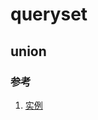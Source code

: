 # queryset

## union

### 参考

1. [实例](https://stackoverflow.com/questions/70409209/how-can-i-join-multiple-models-in-django-into-a-virtual-table)